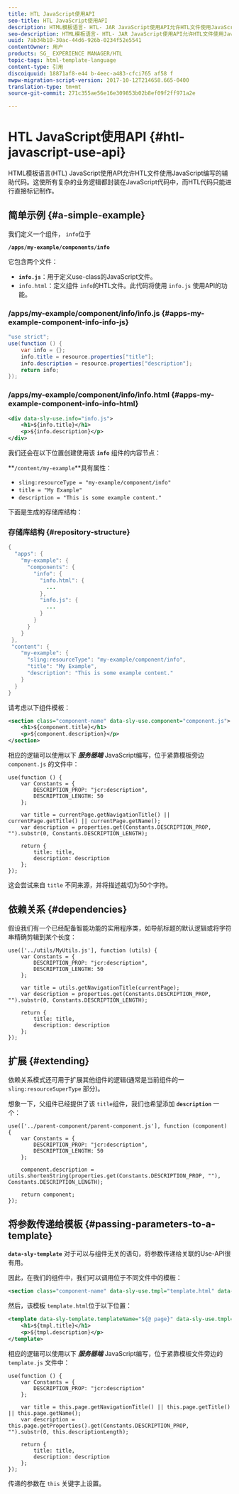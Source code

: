 ```yaml
---
title: HTL JavaScript使用API
seo-title: HTL JavaScript使用API
description: HTML模板语言- HTL- JAR JavaScript使用API允许HTL文件使用JavaScript编写的辅助代码。
seo-description: HTML模板语言- HTL- JAR JavaScript使用API允许HTL文件使用JavaScript编写的辅助代码。
uuid: 7ab34b10-30ac-44d6-926b-0234f52e5541
contentOwner: 用户
products: SG_ EXPERIENCE MANAGER/HTL
topic-tags: html-template-language
content-type: 引用
discoiquuid: 18871af8-e44 b-4eec-a483-cfci765 af58 f
mwpw-migration-script-version: 2017-10-12T214658.665-0400
translation-type: tm+mt
source-git-commit: 271c355ae56e16e309853b02b8ef09f2ff971a2e

---
```



# HTL JavaScript使用API {#htl-javascript-use-api}

HTML模板语言(HTL) JavaScript使用API允许HTL文件使用JavaScript编写的辅助代码。这使所有复杂的业务逻辑都封装在JavaScript代码中，而HTL代码只能进行直接标记制作。

## 简单示例 {#a-simple-example}

我们定义一个组件， `info`位于

**`/apps/my-example/components/info`**

它包含两个文件：

* **`info.js`**：用于定义use-class的JavaScript文件。
* `info.html`：定义组件 `info`的HTL文件。此代码将使用 `info.js` 使用API的功能。

### /apps/my-example/component/info/info.js {#apps-my-example-component-info-info-js}

```java
"use strict";
use(function () {
    var info = {};    
    info.title = resource.properties["title"];
    info.description = resource.properties["description"];    
    return info;
});
```

### /apps/my-example/component/info/info.html {#apps-my-example-component-info-info-html}

```xml
<div data-sly-use.info="info.js">
    <h1>${info.title}</h1>
    <p>${info.description}</p>
</div>
```

我们还会在以下位置创建使用该 **`info`** 组件的内容节点：

**`/content/my-example`**具有属性：

* `sling:resourceType = "my-example/component/info"`
* `title = "My Example"`
* `description = "This is some example content."`

下面是生成的存储库结构：

### 存储库结构 {#repository-structure}

```java
{
  "apps": {
    "my-example": {
      "components": {
        "info": {
          "info.html": {
            ...
          }, 
          "info.js": {
            ...
          }
        }
      }
    }
 },     
 "content": {
    "my-example": {
      "sling:resourceType": "my-example/component/info",
      "title": "My Example",
      "description": "This is some example content."
    }
  }
}
```

请考虑以下组件模板：

```xml
<section class="component-name" data-sly-use.component="component.js">
    <h1>${component.title}</h1>
    <p>${component.description}</p>
</section>
```

相应的逻辑可以使用以下 ***服务器端*** JavaScript编写，位于紧靠模板旁边 `component.js` 的文件中：

```
use(function () {
    var Constants = {
        DESCRIPTION_PROP: "jcr:description",
        DESCRIPTION_LENGTH: 50
    };
 
    var title = currentPage.getNavigationTitle() || currentPage.getTitle() || currentPage.getName();
    var description = properties.get(Constants.DESCRIPTION_PROP, "").substr(0, Constants.DESCRIPTION_LENGTH);
 
    return {
        title: title,
        description: description
    };
});
```

这会尝试来自 `title` 不同来源，并将描述裁切为50个字符。

## 依赖关系 {#dependencies}

假设我们有一个已经配备智能功能的实用程序类，如导航标题的默认逻辑或将字符串精确剪辑到某个长度：

```
use(['../utils/MyUtils.js'], function (utils) {
    var Constants = {
        DESCRIPTION_PROP: "jcr:description",
        DESCRIPTION_LENGTH: 50
    };
 
    var title = utils.getNavigationTitle(currentPage);
    var description = properties.get(Constants.DESCRIPTION_PROP, "").substr(0, Constants.DESCRIPTION_LENGTH);
 
    return {
        title: title,
        description: description
    };
});
```

## 扩展 {#extending}

依赖关系模式还可用于扩展其他组件的逻辑(通常是当前组件的一 `sling:resourceSuperType` 部分)。

想象一下，父组件已经提供了该 `title`组件，我们也希望添加 **`description`** 一个：

```
use(['../parent-component/parent-component.js'], function (component) {
    var Constants = {
        DESCRIPTION_PROP: "jcr:description",
        DESCRIPTION_LENGTH: 50
    };
 
    component.description = utils.shortenString(properties.get(Constants.DESCRIPTION_PROP, ""), Constants.DESCRIPTION_LENGTH);
 
    return component;
});
```

## 将参数传递给模板 {#passing-parameters-to-a-template}

**`data-sly-template`** 对于可以与组件无关的语句，将参数传递给关联的Use-API很有用。

因此，在我们的组件中，我们可以调用位于不同文件中的模板：

```xml
<section class="component-name" data-sly-use.tmpl="template.html" data-sly-call="${tmpl.templateName @ page=currentPage}"></section>
```

然后，该模板 `template.html`位于以下位置：

```xml
<template data-sly-template.templateName="${@ page}" data-sly-use.tmpl="${'template.js' @ page=page, descriptionLength=50}">
    <h1>${tmpl.title}</h1>
    <p>${tmpl.description}</p>
</template>
```

相应的逻辑可以使用以下 ***服务器端*** JavaScript编写，位于紧靠模板文件旁边的 `template.js` 文件中：

```
use(function () {
    var Constants = {
        DESCRIPTION_PROP: "jcr:description"
    };
 
    var title = this.page.getNavigationTitle() || this.page.getTitle() || this.page.getName();
    var description = this.page.getProperties().get(Constants.DESCRIPTION_PROP, "").substr(0, this.descriptionLength);
 
    return {
        title: title,
        description: description
    };
});
```

传递的参数在 `this` 关键字上设置。
